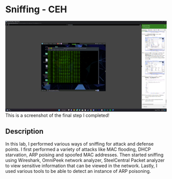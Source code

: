<h1>Sniffing - CEH</h1>


![Image Alt](https://github.com/DannyRRios/CEH-Lab-8/blob/6a4bcfb930969a3d8964e901bd39d7596732676c/Lab8-1.png)
This is a screenshot of the final step I completed! 

<h2>Description</h2>
In this lab, I performed various ways of sniffing for attack and defense points. I first performed a variety of attacks like MAC flooding, DHCP starvation, ARP poising and spoofed MAC addresses. Then started sniffing using Wireshark, OmniPeek network analyzer, SteelCentral Packet analyzer to view sensitive information that can be viewed in the network. Lastly, I used various tools to be able to detect an instance of ARP poisoning.
<br />
